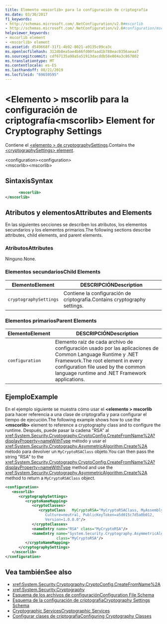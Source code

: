 ```yaml
---
title: Elemento <mscorlib> para la configuración de criptografía
ms.date: 03/30/2017
f1_keywords:
- http://schemas.microsoft.com/.NetConfiguration/v2.0#mscorlib
- http://schemas.microsoft.com/.NetConfiguration/v2.0#configuration/mscorlib
helpviewer_keywords:
- mscorlib element
- <mscorlib> element
ms.assetid: d549668f-31f1-4b92-8021-a9135c09ca3c
ms.openlocfilehash: 312db8ea5ae4b66fd00faad1b788eac0356aeaa7
ms.sourcegitcommit: cdf67135a98a5a51913dacddb58e004a3c867802
ms.translationtype: MT
ms.contentlocale: es-ES
ms.lasthandoff: 08/21/2019
ms.locfileid: "69659595"
---
```

# <a name="mscorlib-element-for-cryptography-settings"></a><span data-ttu-id="ad19e-102">\<Elemento > mscorlib para la configuración de criptografía</span><span class="sxs-lookup"><span data-stu-id="ad19e-102">\<mscorlib> Element for Cryptography Settings</span></span>
<span data-ttu-id="ad19e-103">Contiene el [ \<elemento > de cryptographySettings](cryptographysettings-element.md).</span><span class="sxs-lookup"><span data-stu-id="ad19e-103">Contains the [\<cryptographySettings> element](cryptographysettings-element.md).</span></span>  
  
 <span data-ttu-id="ad19e-104">\<configuration></span><span class="sxs-lookup"><span data-stu-id="ad19e-104">\<configuration></span></span>  
<span data-ttu-id="ad19e-105">\<mscorlib></span><span class="sxs-lookup"><span data-stu-id="ad19e-105">\<mscorlib></span></span>  
  
## <a name="syntax"></a><span data-ttu-id="ad19e-106">Sintaxis</span><span class="sxs-lookup"><span data-stu-id="ad19e-106">Syntax</span></span>  
  
```xml  
      <mscorlib>   
</mscorlib>  
```  
  
## <a name="attributes-and-elements"></a><span data-ttu-id="ad19e-107">Atributos y elementos</span><span class="sxs-lookup"><span data-stu-id="ad19e-107">Attributes and Elements</span></span>  
 <span data-ttu-id="ad19e-108">En las siguientes secciones se describen los atributos, los elementos secundarios y los elementos primarios.</span><span class="sxs-lookup"><span data-stu-id="ad19e-108">The following sections describe attributes, child elements, and parent elements.</span></span>  
  
### <a name="attributes"></a><span data-ttu-id="ad19e-109">Atributos</span><span class="sxs-lookup"><span data-stu-id="ad19e-109">Attributes</span></span>  
 <span data-ttu-id="ad19e-110">Ninguno.</span><span class="sxs-lookup"><span data-stu-id="ad19e-110">None.</span></span>  
  
### <a name="child-elements"></a><span data-ttu-id="ad19e-111">Elementos secundarios</span><span class="sxs-lookup"><span data-stu-id="ad19e-111">Child Elements</span></span>  
  
|<span data-ttu-id="ad19e-112">Elemento</span><span class="sxs-lookup"><span data-stu-id="ad19e-112">Element</span></span>|<span data-ttu-id="ad19e-113">DESCRIPCIÓN</span><span class="sxs-lookup"><span data-stu-id="ad19e-113">Description</span></span>|  
|-------------|-----------------|  
|`cryptographySettings`|<span data-ttu-id="ad19e-114">Contiene la configuración de criptografía.</span><span class="sxs-lookup"><span data-stu-id="ad19e-114">Contains cryptography settings.</span></span>|  
  
### <a name="parent-elements"></a><span data-ttu-id="ad19e-115">Elementos primarios</span><span class="sxs-lookup"><span data-stu-id="ad19e-115">Parent Elements</span></span>  
  
|<span data-ttu-id="ad19e-116">Elemento</span><span class="sxs-lookup"><span data-stu-id="ad19e-116">Element</span></span>|<span data-ttu-id="ad19e-117">DESCRIPCIÓN</span><span class="sxs-lookup"><span data-stu-id="ad19e-117">Description</span></span>|  
|-------------|-----------------|  
|`configuration`|<span data-ttu-id="ad19e-118">Elemento raíz de cada archivo de configuración usado por las aplicaciones de Common Language Runtime y .NET Framework.</span><span class="sxs-lookup"><span data-stu-id="ad19e-118">The root element in every configuration file used by the common language runtime and .NET Framework applications.</span></span>|  
  
## <a name="example"></a><span data-ttu-id="ad19e-119">Ejemplo</span><span class="sxs-lookup"><span data-stu-id="ad19e-119">Example</span></span>  
 <span data-ttu-id="ad19e-120">En el ejemplo siguiente se muestra cómo usar el  **\<elemento > mscorlib** para hacer referencia a una clase de criptografía y para configurar el tiempo de ejecución.</span><span class="sxs-lookup"><span data-stu-id="ad19e-120">The following example shows how to use the **\<mscorlib>** element to reference a cryptography class and to configure the runtime.</span></span> <span data-ttu-id="ad19e-121">Después, puede pasar la cadena "RSA" al <xref:System.Security.Cryptography.CryptoConfig.CreateFromName%2A?displayProperty=nameWithType> método y usar el <xref:System.Security.Cryptography.AsymmetricAlgorithm.Create%2A> método para devolver un `MyCryptoRSAClass` objeto.</span><span class="sxs-lookup"><span data-stu-id="ad19e-121">You can then pass the string "RSA" to the <xref:System.Security.Cryptography.CryptoConfig.CreateFromName%2A?displayProperty=nameWithType> method and use the <xref:System.Security.Cryptography.AsymmetricAlgorithm.Create%2A> method to return a `MyCryptoRSAClass` object.</span></span>  
  
```xml  
<configuration>  
   <mscorlib>  
      <cryptographySettings>  
         <cryptoNameMapping>  
            <cryptoClasses>  
               <cryptoClass   MyCryptoRSA="MyCryptoRSAClass, MyAssembly  
                  Culture=neutral, PublicKeyToken=a5d015c7d5a0b012,  
                  Version=1.0.0.0"/>  
            </cryptoClasses>  
            <nameEntry name="RSA" class="MyCryptoRSA"/>  
            <nameEntry name="System.Security.Cryptography.AsymmetricAlgorithm"  
                       class="MyCryptoRSA"/>  
         </cryptoNameMapping>  
      </cryptographySettings>  
   </mscorlib>  
</configuration>  
```  
  
## <a name="see-also"></a><span data-ttu-id="ad19e-122">Vea también</span><span class="sxs-lookup"><span data-stu-id="ad19e-122">See also</span></span>

- <xref:System.Security.Cryptography.CryptoConfig.CreateFromName%2A>
- <xref:System.Security.Cryptography>
- [<span data-ttu-id="ad19e-123">Esquema de los archivos de configuración</span><span class="sxs-lookup"><span data-stu-id="ad19e-123">Configuration File Schema</span></span>](../index.md)
- [<span data-ttu-id="ad19e-124">Esquema de la configuración de criptografía</span><span class="sxs-lookup"><span data-stu-id="ad19e-124">Cryptography Settings Schema</span></span>](index.md)
- [<span data-ttu-id="ad19e-125">Cryptographic Services</span><span class="sxs-lookup"><span data-stu-id="ad19e-125">Cryptographic Services</span></span>](../../../../../docs/standard/security/cryptographic-services.md)
- [<span data-ttu-id="ad19e-126">Configurar clases de criptografía</span><span class="sxs-lookup"><span data-stu-id="ad19e-126">Configuring Cryptography Classes</span></span>](../../configure-cryptography-classes.md)
